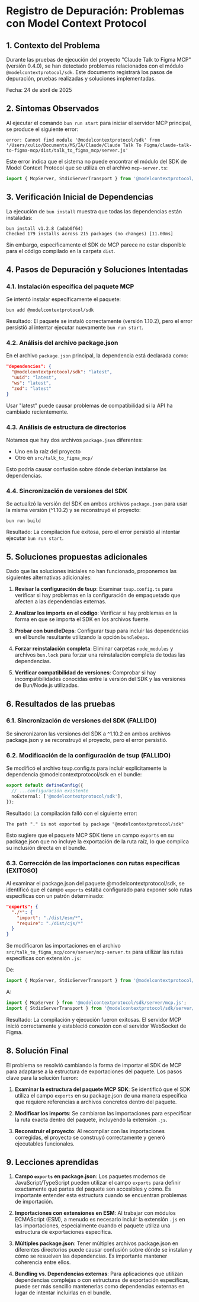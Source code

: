 # Registro de Depuración: Problemas con Model Context Protocol

## 1. Contexto del Problema

Durante las pruebas de ejecución del proyecto "Claude Talk to Figma MCP" (versión 0.4.0), se han detectado problemas relacionados con el módulo `@modelcontextprotocol/sdk`. Este documento registrará los pasos de depuración, pruebas realizadas y soluciones implementadas.

Fecha: 24 de abril de 2025

## 2. Síntomas Observados

Al ejecutar el comando `bun run start` para iniciar el servidor MCP principal, se produce el siguiente error:

```
error: Cannot find module '@modelcontextprotocol/sdk' from '/Users/xulio/Documents/MS/IA/Claude/Claude Talk To Figma/claude-talk-to-figma-mcp/dist/talk_to_figma_mcp/server.js'
```

Este error indica que el sistema no puede encontrar el módulo del SDK de Model Context Protocol que se utiliza en el archivo `mcp-server.ts`:

```typescript
import { McpServer, StdioServerTransport } from '@modelcontextprotocol/sdk';
```

## 3. Verificación Inicial de Dependencias

La ejecución de `bun install` muestra que todas las dependencias están instaladas:

```
bun install v1.2.8 (adab0f64)
Checked 179 installs across 215 packages (no changes) [11.00ms]
```

Sin embargo, específicamente el SDK de MCP parece no estar disponible para el código compilado en la carpeta `dist`.

## 4. Pasos de Depuración y Soluciones Intentadas

### 4.1. Instalación específica del paquete MCP

Se intentó instalar específicamente el paquete:

```
bun add @modelcontextprotocol/sdk
```

Resultado: El paquete se instaló correctamente (versión 1.10.2), pero el error persistió al intentar ejecutar nuevamente `bun run start`.

### 4.2. Análisis del archivo package.json

En el archivo `package.json` principal, la dependencia está declarada como:

```json
"dependencies": {
  "@modelcontextprotocol/sdk": "latest",
  "uuid": "latest",
  "ws": "latest",
  "zod": "latest"
}
```

Usar "latest" puede causar problemas de compatibilidad si la API ha cambiado recientemente.

### 4.3. Análisis de estructura de directorios

Notamos que hay dos archivos `package.json` diferentes:
- Uno en la raíz del proyecto
- Otro en `src/talk_to_figma_mcp/`

Esto podría causar confusión sobre dónde deberían instalarse las dependencias.

### 4.4. Sincronización de versiones del SDK

Se actualizó la versión del SDK en ambos archivos `package.json` para usar la misma versión (^1.10.2) y se reconstruyó el proyecto:

```
bun run build
```

Resultado: La compilación fue exitosa, pero el error persistió al intentar ejecutar `bun run start`.

## 5. Soluciones propuestas adicionales

Dado que las soluciones iniciales no han funcionado, proponemos las siguientes alternativas adicionales:

1. **Revisar la configuración de tsup**: Examinar `tsup.config.ts` para verificar si hay problemas en la configuración de empaquetado que afecten a las dependencias externas.

2. **Analizar los imports en el código**: Verificar si hay problemas en la forma en que se importa el SDK en los archivos fuente.

3. **Probar con bundleDeps**: Configurar tsup para incluir las dependencias en el bundle resultante utilizando la opción `bundleDeps`.

4. **Forzar reinstalación completa**: Eliminar carpetas `node_modules` y archivos `bun.lock` para forzar una reinstalación completa de todas las dependencias.

5. **Verificar compatibilidad de versiones**: Comprobar si hay incompatibilidades conocidas entre la versión del SDK y las versiones de Bun/Node.js utilizadas.

## 6. Resultados de las pruebas

### 6.1. Sincronización de versiones del SDK (FALLIDO)

Se sincronizaron las versiones del SDK a ^1.10.2 en ambos archivos package.json y se reconstruyó el proyecto, pero el error persistió.

### 6.2. Modificación de la configuración de tsup (FALLIDO)

Se modificó el archivo tsup.config.ts para incluir explícitamente la dependencia @modelcontextprotocol/sdk en el bundle:

```typescript
export default defineConfig({
  // ...configuración existente
  noExternal: ['@modelcontextprotocol/sdk'],
});
```

Resultado: La compilación falló con el siguiente error:

```
The path "." is not exported by package "@modelcontextprotocol/sdk"
```

Esto sugiere que el paquete MCP SDK tiene un campo `exports` en su package.json que no incluye la exportación de la ruta raíz, lo que complica su inclusión directa en el bundle.

### 6.3. Corrección de las importaciones con rutas específicas (EXITOSO)

Al examinar el package.json del paquete @modelcontextprotocol/sdk, se identificó que el campo `exports` estaba configurado para exponer solo rutas específicas con un patrón determinado:

```json
"exports": {
  "./*": {
    "import": "./dist/esm/*",
    "require": "./dist/cjs/*"
  }
}
```

Se modificaron las importaciones en el archivo `src/talk_to_figma_mcp/core/server/mcp-server.ts` para utilizar las rutas específicas con extensión `.js`:

De:
```typescript
import { McpServer, StdioServerTransport } from '@modelcontextprotocol/sdk';
```

A:
```typescript
import { McpServer } from '@modelcontextprotocol/sdk/server/mcp.js';
import { StdioServerTransport } from '@modelcontextprotocol/sdk/server/stdio.js';
```

Resultado: La compilación y ejecución fueron exitosas. El servidor MCP inició correctamente y estableció conexión con el servidor WebSocket de Figma.

## 8. Solución Final

El problema se resolvió cambiando la forma de importar el SDK de MCP para adaptarse a la estructura de exportaciones del paquete. Los pasos clave para la solución fueron:

1. **Examinar la estructura del paquete MCP SDK**: Se identificó que el SDK utiliza el campo `exports` en su package.json de una manera específica que requiere referencias a archivos concretos dentro del paquete.

2. **Modificar los imports**: Se cambiaron las importaciones para especificar la ruta exacta dentro del paquete, incluyendo la extensión `.js`.

3. **Reconstruir el proyecto**: Al recompilar con las importaciones corregidas, el proyecto se construyó correctamente y generó ejecutables funcionales.

## 9. Lecciones aprendidas

1. **Campo `exports` en package.json**: Los paquetes modernos de JavaScript/TypeScript pueden utilizar el campo `exports` para definir exactamente qué partes del paquete son accesibles y cómo. Es importante entender esta estructura cuando se encuentran problemas de importación.

2. **Importaciones con extensiones en ESM**: Al trabajar con módulos ECMAScript (ESM), a menudo es necesario incluir la extensión `.js` en las importaciones, especialmente cuando el paquete utiliza una estructura de exportaciones específica.

3. **Múltiples package.json**: Tener múltiples archivos package.json en diferentes directorios puede causar confusión sobre dónde se instalan y cómo se resuelven las dependencias. Es importante mantener coherencia entre ellos.

4. **Bundling vs. Dependencias externas**: Para aplicaciones que utilizan dependencias complejas o con estructuras de exportación específicas, puede ser más sencillo mantenerlas como dependencias externas en lugar de intentar incluirlas en el bundle.